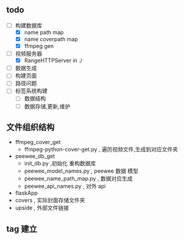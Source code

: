 ## todo
- [ ] 构建数据库
    - [x] name path map
    - [x] name coverpath map
    - [x] ffmpeg gen 
- [ ] 视频服务器
    - [x] RangeHTTPServer in ./
- [ ] 数据生成
- [ ] 构建页面
- [ ] 路径问题
- [ ] 标签系统构建
  - [ ] 数据结构
  - [ ] 数据存储,更新,维护

## 文件组织结构
* ffmpeg_cover_get
  * ffmpeg-python-cover-get.py , 遍历视频文件,生成到对应文件夹
* peewee_db_get
  * init_db.py ,初始化 重构数据库
  * peewee_model_names.py , peewee 数据 模型
  * peewee_name_path_map.py , 数据对应生成
  * peewee_api_names.py , 对外 api
* flaskApp
* covers , 实际封面存储文件夹
* upside , 外部文件链接 
  

## tag 建立